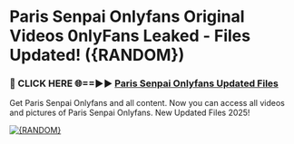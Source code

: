 # Paris Senpai Onlyfans Original Videos 0nlyFans Leaked - Files Updated! ({RANDOM})

<h3>🔴 CLICK HERE 🌐==►► <a href="https://betterlinks.top/A2PfLJ" rel="nofollow">Paris Senpai Onlyfans Updated Files</a></h3>

Get Paris Senpai Onlyfans and all content. Now you can access all videos and pictures of Paris Senpai Onlyfans. New Updated Files 2025!

[![{RANDOM}](https://i.imgur.com/ppqm5kG.gif)](https://betterlinks.top/A2PfLJ)
